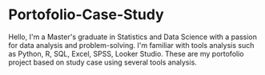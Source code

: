 # Portofolio-Case-Study
Hello, I'm a Master's graduate in Statistics and Data Science with a passion for data analysis and problem-solving. I'm familiar with tools analysis such as Python, R, SQL, Excel, SPSS, Looker Studio. These are my portofolio project based on study case using several tools analysis. 
